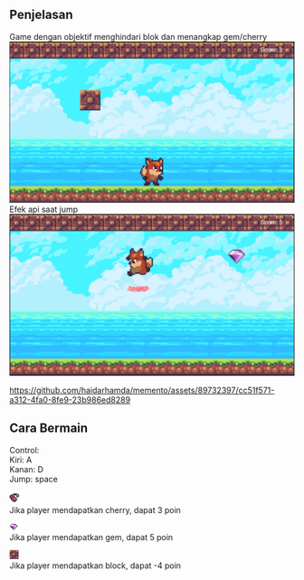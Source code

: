 ## Penjelasan
Game dengan objektif menghindari blok dan menangkap gem/cherry
![img1](./doc/ss1.png)
Efek api saat jump
![img2](./doc/ss2.png)


https://github.com/haidarhamda/memento/assets/89732397/cc51f571-a312-4fa0-8fe9-23b986ed8289


## Cara Bermain
Control: \
Kiri: A \
Kanan: D \
Jump: space 

![cherry](./doc/cherry-1.png)  
Jika player mendapatkan cherry, dapat 3 poin  
  
![gem](./doc/gem-1.png)  
Jika player mendapatkan gem, dapat 5 poin  
  
![block](./doc/block.png)  
Jika player mendapatkan block, dapat -4 poin 

